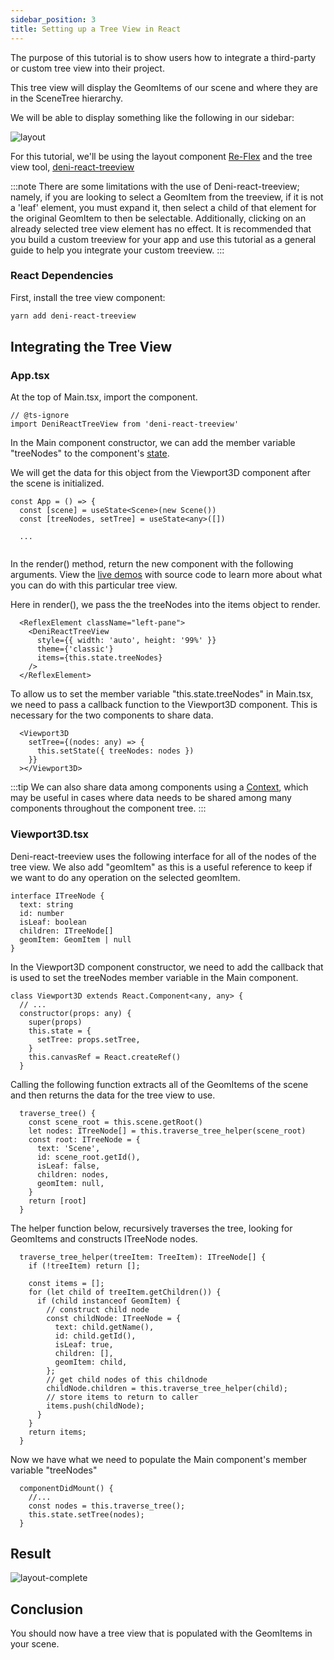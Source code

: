 ```yaml
---
sidebar_position: 3
title: Setting up a Tree View in React
---
```


The purpose of this tutorial is to show users how to integrate a third-party or custom tree view into their project. 

This tree view will display the GeomItems of our scene and where they are in the SceneTree hierarchy.

We will be able to display something like the following in our sidebar:

![layout](../../../static/img/react/treeview.png)


For this tutorial, we'll be using the layout component [Re-Flex](https://github.com/leefsmp/Re-Flex)
and the tree view tool, [deni-react-treeview](https://github.com/denimar/deni-react-treeview)

:::note
There are some limitations with the use of Deni-react-treeview; namely, if you are looking to select a GeomItem from the treeview, if it is not a 'leaf' element, you must expand it, then select a child of that element for the original GeomItem to then be selectable. Additionally, clicking on an already selected tree view element has no effect. 
It is recommended that you build a custom treeview for your app and use this tutorial as a general guide to help you integrate your custom treeview.
:::

### React Dependencies

First, install the tree view component: 
```bash
yarn add deni-react-treeview
```


## Integrating the Tree View

### App.tsx

At the top of Main.tsx, import the component.
```tsx
// @ts-ignore
import DeniReactTreeView from 'deni-react-treeview'
```

In the Main component constructor, we can add the member variable "treeNodes" to the component's [state](https://reactjs.org/docs/faq-state.html).  

We will get the data for this object from the Viewport3D component after the scene is initialized.
```tsx
const App = () => {
  const [scene] = useState<Scene>(new Scene())
  const [treeNodes, setTree] = useState<any>([])
  
  ...
  
```
In the render() method, return the new component with the following arguments. View the [live demos](https://deni-react-treeview.vercel.app/?path=/story/1-theming--predefined-themes) with source code to learn more about what you can do with this particular tree view.

Here in render(), we pass the the treeNodes into the items object to render.
```tsx
  <ReflexElement className="left-pane">
    <DeniReactTreeView
      style={{ width: 'auto', height: '99%' }}
      theme={'classic'}
      items={this.state.treeNodes}
    />
  </ReflexElement>
```
To allow us to set the member variable "this.state.treeNodes" in Main.tsx, we need to pass a callback function to the Viewport3D component. This is necessary for the two components to share data. 

```tsx
  <Viewport3D
    setTree={(nodes: any) => {
      this.setState({ treeNodes: nodes })
    }}
  ></Viewport3D>
```
:::tip
We can also share data among components using a [Context](https://reactjs.org/docs/context.html), which may be useful in cases where data needs to be shared among many components throughout the component tree.
:::
### Viewport3D.tsx
Deni-react-treeview uses the following interface for all of the nodes of the tree view. We also add "geomItem" as this is a useful reference to keep if we want to do any operation on the selected geomItem. 

```tsx
interface ITreeNode {
  text: string
  id: number
  isLeaf: boolean
  children: ITreeNode[]
  geomItem: GeomItem | null 
}

```
In the Viewport3D component constructor, we need to add the callback that is used to set the treeNodes member variable in the Main component.
```tsx
class Viewport3D extends React.Component<any, any> {
  // ... 
  constructor(props: any) {
    super(props)
    this.state = {
      setTree: props.setTree,
    }
    this.canvasRef = React.createRef()
  }
```


Calling the following function extracts all of the GeomItems of the scene and then returns the data for the tree view to use. 
```tsx
  traverse_tree() {
    const scene_root = this.scene.getRoot()
    let nodes: ITreeNode[] = this.traverse_tree_helper(scene_root)
    const root: ITreeNode = {
      text: 'Scene',
      id: scene_root.getId(),
      isLeaf: false,
      children: nodes,
      geomItem: null,
    }
    return [root]
  }
```
The helper function below, recursively traverses the tree, looking for GeomItems and constructs ITreeNode nodes.
```tsx
  traverse_tree_helper(treeItem: TreeItem): ITreeNode[] {
    if (!treeItem) return [];

    const items = [];
    for (let child of treeItem.getChildren()) {
      if (child instanceof GeomItem) {
        // construct child node
        const childNode: ITreeNode = {
          text: child.getName(),
          id: child.getId(),
          isLeaf: true,
          children: [],
          geomItem: child,
        };
        // get child nodes of this childnode
        childNode.children = this.traverse_tree_helper(child);
        // store items to return to caller
        items.push(childNode);
      }
    }
    return items;
  }
```

Now we have what we need to populate the Main component's member variable "treeNodes"
```tsx
  componentDidMount() {
    //...
    const nodes = this.traverse_tree();
    this.state.setTree(nodes);
  }
```

## Result

![layout-complete](../../../static/img/react/treeview-complete.png)


## Conclusion
You should now have a tree view that is populated with the GeomItems in your scene. 